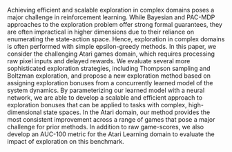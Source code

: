 Achieving efficient and scalable exploration in complex domains poses a major challenge in reinforcement learning. While Bayesian and PAC-MDP approaches to the exploration problem offer strong formal guarantees, they are often impractical in higher dimensions due to their reliance on enumerating the state-action space. Hence, exploration in complex domains is often performed with simple epsilon-greedy methods. In this paper, we consider the challenging Atari games domain, which requires processing raw pixel inputs and delayed rewards. We evaluate several more sophisticated exploration strategies, including Thompson sampling and Boltzman exploration, and propose a new exploration method based on assigning exploration bonuses from a concurrently learned model of the system dynamics. By parameterizing our learned model with a neural network, we are able to develop a scalable and efficient approach to exploration bonuses that can be applied to tasks with complex, high-dimensional state spaces. In the Atari domain, our method provides the most consistent improvement across a range of games that pose a major challenge for prior methods. In addition to raw game-scores, we also develop an AUC-100 metric for the Atari Learning domain to evaluate the impact of exploration on this benchmark.
